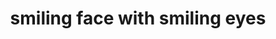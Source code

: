 ---
layout: smileys&emotion
title: smiling face with smiling eyes
emoji: smiling_face_with_smiling_eyes
permalink: 😊.html
image: assets/img/3moji/smiling_face_with_smiling_eyes.png
---